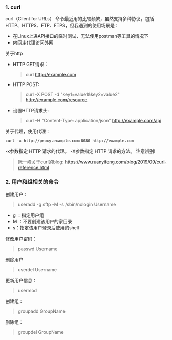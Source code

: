 ### 1. curl
curl（Client for URLs） 命令最近用的比较频繁，虽然支持多种协议，包括HTTP、HTTPS、FTP、FTPS，但我遇到的使用场景是：
- 在Linux上进API接口的临时测试，无法使用postman等工具的情况下
- 内网走代理访问外网

关于http
- HTTP GET请求：
    > curl http://example.com
- HTTP POST:
    > curl -X POST -d "key1=value1&key2=value2" http://example.com/resource
- 设置HTTP请求头:
    >curl -H "Content-Type: application/json" http://example.com/api


关于代理，使用代理：
```
curl -x http://proxy.example.com:8080 http://example.com
```
-x参数指定 HTTP 请求的代理。
-X参数指定 HTTP 请求的方法。
注意辨别!

>阮一峰关于curl的blog: https://www.ruanyifeng.com/blog/2019/09/curl-reference.html
### 2. 用户和组相关的命令

创建用户：
> useradd -g sftp -M -s /sbin/nologin Username

- g ：指定用户组
- M ：不要创建该用户的家目录
- s：指定该用户登录后使用的shell

修改用户密码：
>passwd Username

删除用户
>userdel Username

更新用户信息：
>usermod 

创建组：
>groupadd GroupName

删除组：
>groupdel GroupName